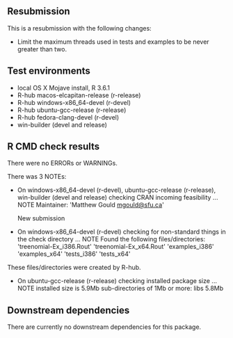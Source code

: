 ## Resubmission
This is a resubmission with the following changes: 

* Limit the maximum threads used in tests and examples to be never greater than two. 

## Test environments
* local OS X Mojave install, R 3.6.1
* R-hub macos-elcapitan-release (r-release)
* R-hub windows-x86_64-devel (r-devel)
* R-hub ubuntu-gcc-release (r-release)
* R-hub fedora-clang-devel (r-devel)
* win-builder (devel and release)

## R CMD check results
There were no ERRORs or WARNINGs. 

There was 3 NOTEs:

* On windows-x86_64-devel (r-devel), ubuntu-gcc-release (r-release), win-builder (devel and release)
  checking CRAN incoming feasibility ... NOTE
  Maintainer: 'Matthew Gould <mgould@sfu.ca>'
  
  New submission

* On windows-x86_64-devel (r-devel)
  checking for non-standard things in the check directory ... NOTE
  Found the following files/directories:
    'treenomial-Ex_i386.Rout' 'treenomial-Ex_x64.Rout'
    'examples_i386' 'examples_x64' 'tests_i386' 'tests_x64'

These files/directories were created by R-hub. 

* On ubuntu-gcc-release (r-release)
  checking installed package size ... NOTE
    installed size is  5.9Mb
    sub-directories of 1Mb or more:
      libs   5.8Mb

## Downstream dependencies
There are currently no downstream dependencies for this package. 
